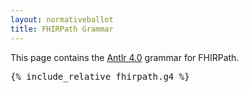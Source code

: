 ```yaml
---
layout: normativeballot
title: FHIRPath Grammar
---
```


This page contains the [Antlr 4.0](http://www.antlr.org/) grammar for FHIRPath.

<pre>
{% include_relative fhirpath.g4 %}

</pre>